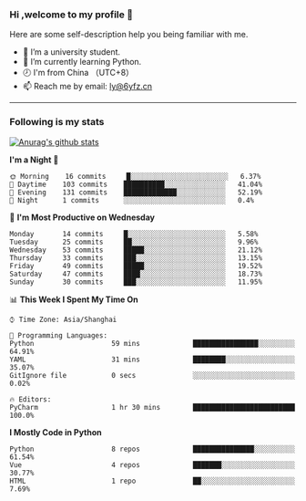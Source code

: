 ### Hi ,welcome to my profile 👋
Here are some self-description help you being familiar with me.
<!--
**liuyunfz/liuyunfz** is a ✨ _special_ ✨ repository because its `README.md` (this file) appears on your GitHub profile.
- 👯 I’m looking to collaborate on ...
- 🤔 I’m looking for help with ...
Here are some ideas to get you started:
-->
- 🏫 I’m a university student.
- 💪 I’m currently learning Python.
- 🕗 I'm from China （UTC+8）
- 📫 Reach me by email: [ly@6yfz.cn](mailto:ly@6yfz.cn)
  
---
### Following is my stats
  
[![Anurag's github stats](https://github-readme-stats.vercel.app/api?username=liuyunfz)](https://github.com/anuraghazra/github-readme-stats)
  
<!--START_SECTION:waka-->
**I'm a Night 🦉** 

```text
🌞 Morning    16 commits     █░░░░░░░░░░░░░░░░░░░░░░░░   6.37% 
🌆 Daytime    103 commits    ██████████░░░░░░░░░░░░░░░   41.04% 
🌃 Evening    131 commits    █████████████░░░░░░░░░░░░   52.19% 
🌙 Night      1 commits      ░░░░░░░░░░░░░░░░░░░░░░░░░   0.4%

```
📅 **I'm Most Productive on Wednesday** 

```text
Monday       14 commits     █░░░░░░░░░░░░░░░░░░░░░░░░   5.58% 
Tuesday      25 commits     ██░░░░░░░░░░░░░░░░░░░░░░░   9.96% 
Wednesday    53 commits     █████░░░░░░░░░░░░░░░░░░░░   21.12% 
Thursday     33 commits     ███░░░░░░░░░░░░░░░░░░░░░░   13.15% 
Friday       49 commits     █████░░░░░░░░░░░░░░░░░░░░   19.52% 
Saturday     47 commits     ████░░░░░░░░░░░░░░░░░░░░░   18.73% 
Sunday       30 commits     ███░░░░░░░░░░░░░░░░░░░░░░   11.95%

```


📊 **This Week I Spent My Time On** 

```text
⌚︎ Time Zone: Asia/Shanghai

💬 Programming Languages: 
Python                   59 mins             ████████████████░░░░░░░░░   64.91% 
YAML                     31 mins             ████████░░░░░░░░░░░░░░░░░   35.07% 
GitIgnore file           0 secs              ░░░░░░░░░░░░░░░░░░░░░░░░░   0.02%

🔥 Editors: 
PyCharm                  1 hr 30 mins        █████████████████████████   100.0%

```

**I Mostly Code in Python** 

```text
Python                   8 repos             ███████████████░░░░░░░░░░   61.54% 
Vue                      4 repos             ███████░░░░░░░░░░░░░░░░░░   30.77% 
HTML                     1 repo              ██░░░░░░░░░░░░░░░░░░░░░░░   7.69%

```



<!--END_SECTION:waka-->
